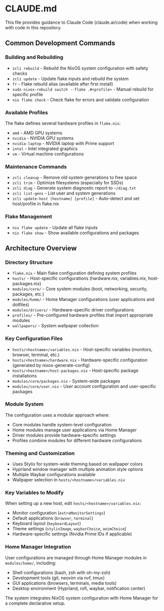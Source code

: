 # CLAUDE.md

This file provides guidance to Claude Code (claude.ai/code) when working with code in this repository.

## Common Development Commands

### Building and Rebuilding
- `zcli rebuild` - Rebuild the NixOS system configuration with safety checks
- `zcli update` - Update flake inputs and rebuild the system
- `fr` - Flake rebuild alias (available after first install)
- `sudo nixos-rebuild switch --flake .#<profile>` - Manual rebuild for specific profile
- `nix flake check` - Check flake for errors and validate configuration

### Available Profiles
The flake defines several hardware profiles in `flake.nix`:
- `amd` - AMD GPU systems
- `nvidia` - NVIDIA GPU systems  
- `nvidia-laptop` - NVIDIA laptop with Prime support
- `intel` - Intel integrated graphics
- `vm` - Virtual machine configurations

### Maintenance Commands
- `zcli cleanup` - Remove old system generations to free space
- `zcli trim` - Optimize filesystems (especially for SSDs)
- `zcli diag` - Generate system diagnostic report to `~/diag.txt`
- `zcli list-gens` - List user and system generations
- `zcli update-host [hostname] [profile]` - Auto-detect and set host/profile in flake.nix

### Flake Management
- `nix flake update` - Update all flake inputs
- `nix flake show` - Show available configurations and packages

## Architecture Overview

### Directory Structure
- `flake.nix` - Main flake configuration defining system profiles
- `hosts/` - Host-specific configurations (hardware.nix, variables.nix, host-packages.nix)
- `modules/core/` - Core system modules (boot, networking, security, packages, etc.)
- `modules/home/` - Home Manager configurations (user applications and dotfiles)
- `modules/drivers/` - Hardware-specific driver configurations
- `profiles/` - Pre-configured hardware profiles that import appropriate modules
- `wallpapers/` - System wallpaper collection

### Key Configuration Files
- `hosts/<hostname>/variables.nix` - Host-specific variables (monitors, browser, terminal, etc.)
- `hosts/<hostname>/hardware.nix` - Hardware-specific configuration (generated by nixos-generate-config)
- `hosts/<hostname>/host-packages.nix` - Host-specific package installations
- `modules/core/packages.nix` - System-wide packages
- `modules/core/user.nix` - User account configuration and user-specific packages

### Module System
The configuration uses a modular approach where:
- Core modules handle system-level configuration
- Home modules manage user applications via Home Manager
- Driver modules provide hardware-specific settings
- Profiles combine modules for different hardware configurations

### Theming and Customization
- Uses Stylix for system-wide theming based on wallpaper colors
- Hyprland window manager with multiple animation style options
- Multiple Waybar configurations available
- Wallpaper selection in `hosts/<hostname>/variables.nix`

### Key Variables to Modify
When setting up a new host, edit `hosts/<hostname>/variables.nix`:
- Monitor configuration (`extraMonitorSettings`)
- Default applications (`browser`, `terminal`) 
- Keyboard layout (`keyboardLayout`)
- Theme settings (`stylixImage`, `waybarChoice`, `animChoice`)
- Hardware-specific settings (Nvidia Prime IDs if applicable)

### Home Manager Integration
User configurations are managed through Home Manager modules in `modules/home/`, including:
- Shell configurations (bash, zsh with oh-my-zsh)
- Development tools (git, neovim via nvf, tmux)
- GUI applications (browsers, terminals, media tools)
- Desktop environment (Hyprland, rofi, waybar, notification center)

The system integrates NixOS system configuration with Home Manager for a complete declarative setup.